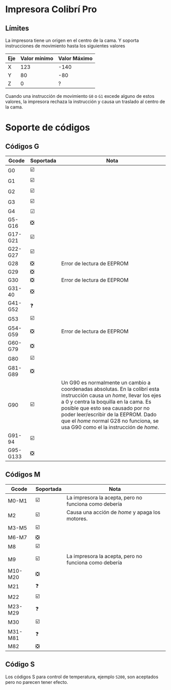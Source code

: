 # Impresora Colibrí Pro

## Límites
La impresora tiene un origen en el centro de la cama. Y soporta instrucciones de movimiento hasta los siguientes valores

|Eje| Valor mínimo | Valor Máximo |
|---|-----|------|
| X | 123 | -140 |
| Y | 80  | -80  |
| Z | 0   | ?    |

Cuando una instrucción de movimiento `G0` o `G1` excede alguno de estos valores, la impresora rechaza la instrucción y causa un traslado al centro de la cama.

# Soporte de códigos
## Códigos G
| Gcode|Soportada|Nota |
|------|:--------|-----|
| G0 |  ☑️ |  |
| G1 |  ☑️ |  |
| G2 |  ☑️ |  |
| G3 |  ☑️ |  |
| G4 |  ☑ |  |
| G5-G16 | ❎  |  |
| G17-G21 | ☑️  |  |
| G22-G27 | ☑️  |  |
| G28 | ❎  | Error de lectura de EEPROM |
| G29 | ❎  |  |
| G30 | ❎  | Error de lectura de EEPROM |
| G31-40 | ❎  |  |
| G41-G52 | ❓| |
| G53 | ☑️ |  |
| G54-G59 | ❎  | Error de lectura de EEPROM |
| G60-G79 | ❎  |  |
| G80 | ☑️  |  |
| G81-G89 | ❎  |  |
| G90  | ☑️  | Un G90 es normalmente un cambio a coordenadas absolutas. En la colibrí esta instrucción causa un _home_, llevar los ejes a 0 y centra la boquilla en la cama. Es posible que esto sea causado por no poder leer/escribir de la EEPROM. Dado que el _home_ normal G28 no funciona, se usa G90 como el la instrucción de _home_. |
| G91-94  | ☑️  |  |
| G95-G133  | ❎  |  |

## Códigos M
| Gcode|Soportada|Nota |
|------|:--------|-----|
| M0-M1 |  ☑️ | La impresora la acepta, pero no funciona como debería |
| M2 |  ☑️ | Causa una acción de _home_ y apaga los motores. |
| M3-M5 |  ☑️ |  |
M6-M7 |  ❎ |  |
| M8  | ☑️  |  |
| M9 |  ☑️ | La impresora la acepta, pero no funciona como debería |
| M10-M20  | ❎  |  |
| M21 | ❓| |
| M22  | ☑️  |  |
| M23-M29 | ❓| |
| M30  | ☑️  |  |
| M31-M81 | ❓| |
| M82  | ❎  |  |

## Código S
Los códigos S para control de temperatura, ejemplo `S200`, son aceptados pero no parecen tener efecto.

